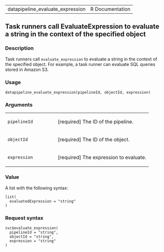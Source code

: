 <table style="width: 100%;">
<tbody>
<tr class="odd">
<td>datapipeline_evaluate_expression</td>
<td style="text-align: right;">R Documentation</td>
</tr>
</tbody>
</table>

## Task runners call EvaluateExpression to evaluate a string in the context of the specified object

### Description

Task runners call `evaluate_expression` to evaluate a string in the
context of the specified object. For example, a task runner can evaluate
SQL queries stored in Amazon S3.

### Usage

    datapipeline_evaluate_expression(pipelineId, objectId, expression)

### Arguments

<table>
<colgroup>
<col style="width: 35%" />
<col style="width: 65%" />
</colgroup>
<tbody>
<tr class="odd">
<td><code
id="datapipeline_evaluate_expression_:_pipelineId">pipelineId</code></td>
<td><p>[required] The ID of the pipeline.</p></td>
</tr>
<tr class="even">
<td><code
id="datapipeline_evaluate_expression_:_objectId">objectId</code></td>
<td><p>[required] The ID of the object.</p></td>
</tr>
<tr class="odd">
<td><code
id="datapipeline_evaluate_expression_:_expression">expression</code></td>
<td><p>[required] The expression to evaluate.</p></td>
</tr>
</tbody>
</table>

### Value

A list with the following syntax:

    list(
      evaluatedExpression = "string"
    )

### Request syntax

    svc$evaluate_expression(
      pipelineId = "string",
      objectId = "string",
      expression = "string"
    )
